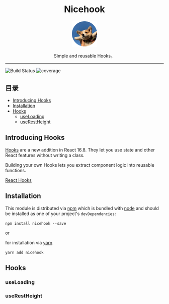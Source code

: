 <div align="center">
  <h1>Nicehook</h1>

  <a href="https://github.com/robot12580">
    <img
      width="80"
      alt="robot12580"
      src="./material/dog2.png"
    />
  </a>

  <p>Simple and reusable Hooks。</p>
</div>
<hr />
<!-- prettier-ignore-start -->

![Build Status][build-badge]
![coverage][coverage-badge]

## 目录

- [Introducing Hooks](#introducing-hooks)
- [Installation](#installation)
- [Hooks](#hooks)
  - [useLoading](#useloading)
  - [useRestHeight](#userestheight)

## Introducing Hooks

[Hooks][hooks] are a new addition in React 16.8. They let you use state and other React features without writing a class.

Building your own Hooks lets you extract component logic into reusable functions.

[React Hooks](https://react.docschina.org/docs/hooks-custom.html)

## Installation

This module is distributed via [npm][npm] which is bundled with [node][node] and
should be installed as one of your project's `devDependencies`:
```
npm install nicehook --save
```
or

for installation via [yarn][yarn]
```
yarn add nicehook
```


## Hooks

### useLoading

### useRestHeight



[npm]: https://www.npmjs.com/
[yarn]: https://classic.yarnpkg.com
[node]: https://nodejs.org
[build-badge]: https://github.com/robot12580/nicehook/actions/workflows/ci.yml/badge.svg
[coverage]: https://coveralls.io/repos/github/robot12580/nicehook/badge.svg?branch=master
[coverage-badge]: https://coveralls.io/repos/github/robot12580/nicehook/badge.svg?branch=master
[hooks]: https://react.docschina.org/docs/hooks-custom.html
